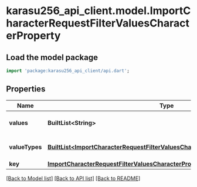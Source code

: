 # karasu256_api_client.model.ImportCharacterRequestFilterValuesCharacterProperty

## Load the model package
```dart
import 'package:karasu256_api_client/api.dart';
```

## Properties
Name | Type | Description | Notes
------------ | ------------- | ------------- | -------------
**values** | **BuiltList&lt;String&gt;** |  | [optional] [default to ListBuilder()]
**valueTypes** | [**BuiltList&lt;ImportCharacterRequestFilterValuesCharacterPropertyValueTypesInner&gt;**](ImportCharacterRequestFilterValuesCharacterPropertyValueTypesInner.md) |  | [optional] [default to ListBuilder()]
**key** | [**ImportCharacterRequestFilterValuesCharacterPropertyKey**](ImportCharacterRequestFilterValuesCharacterPropertyKey.md) |  | 

[[Back to Model list]](../README.md#documentation-for-models) [[Back to API list]](../README.md#documentation-for-api-endpoints) [[Back to README]](../README.md)


